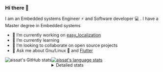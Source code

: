 ### Hi there 👋

I am an Embedded systems Engineer ⚡️ and Software developer 💻 . I have a Master degree in Embedded systems
- 🔭 I’m currently working on [easy_localization](https://pub.dev/packages/easy_localization)
- 🌱 I’m currently learning 
- 👯 I’m looking to collaborate on open source projects
- 💬 Ask me about  Gnu/Linux 🐧 and [Flutter](https://flutter.dev) 

<a href="https://profile-summary-for-github.com/user/aissat">
  <img align="left" height="170px" src="https://github-readme-stats.vercel.app/api?username=aissat&show_icons=true&line_height=27&count_private=true&include_all_commits=true" alt="aissat's GitHub stats"/>
  <img src="https://github-readme-stats.vercel.app/api/top-langs/?username=aissat&hide_langs_below=5&layout=compact" alt="aissat's language stats"/>
</a>

<details>
<summary>Detailed stats</summary>
 

### 🧐 Waka Stats

<!--START_SECTION:waka-->
![Profile Views](http://img.shields.io/badge/Profile%20Views-10-blue)

![Lines of code](https://img.shields.io/badge/From%20Hello%20World%20I%27ve%20Written-341824%20lines%20of%20code-blue)

**🐱 My Github Data** 

> 🏆 326 Contributions in the Year 2021
 > 
> 📦 43.4 kB Used in Github's Storage 
 > 
> 💼 Opted to Hire
 > 
> 📜 144 Public Repositories 
 > 
> 🔑 14 Private Repositories  
 > 
**I'm a Night 🦉** 

```text
🌞 Morning    65 commits     ██░░░░░░░░░░░░░░░░░░░░░░░   9.39% 
🌆 Daytime    94 commits     ███░░░░░░░░░░░░░░░░░░░░░░   13.58% 
🌃 Evening    292 commits    ██████████░░░░░░░░░░░░░░░   42.2% 
🌙 Night      241 commits    ████████░░░░░░░░░░░░░░░░░   34.83%

```
📅 **I'm Most Productive on Tuesday** 

```text
Monday       67 commits     ██░░░░░░░░░░░░░░░░░░░░░░░   9.68% 
Tuesday      162 commits    █████░░░░░░░░░░░░░░░░░░░░   23.41% 
Wednesday    96 commits     ███░░░░░░░░░░░░░░░░░░░░░░   13.87% 
Thursday     91 commits     ███░░░░░░░░░░░░░░░░░░░░░░   13.15% 
Friday       85 commits     ███░░░░░░░░░░░░░░░░░░░░░░   12.28% 
Saturday     119 commits    ████░░░░░░░░░░░░░░░░░░░░░   17.2% 
Sunday       72 commits     ██░░░░░░░░░░░░░░░░░░░░░░░   10.4%

```


📊 **This Week I Spent My Time On** 

```text
⌚︎ Time Zone: Africa/Algiers

💬 Programming Languages: 
SQL                      58 mins             █████████░░░░░░░░░░░░░░░░   37.94% 
YAML                     39 mins             ██████░░░░░░░░░░░░░░░░░░░   25.98% 
JSON                     30 mins             █████░░░░░░░░░░░░░░░░░░░░   19.9% 
JavaScript               24 mins             ████░░░░░░░░░░░░░░░░░░░░░   16.14% 
TypeScript               0 secs              ░░░░░░░░░░░░░░░░░░░░░░░░░   0.04%

🔥 Editors: 
VS Code                  2 hrs 33 mins       █████████████████████████   100.0%

💻 Operating System: 
Linux                    2 hrs 33 mins       █████████████████████████   100.0%

```

**I Mostly Code in Dart** 

```text
Dart                     20 repos            █████████░░░░░░░░░░░░░░░░   38.46% 
PHP                      4 repos             ██░░░░░░░░░░░░░░░░░░░░░░░   7.69% 
Vala                     4 repos             ██░░░░░░░░░░░░░░░░░░░░░░░   7.69% 
TypeScript               4 repos             ██░░░░░░░░░░░░░░░░░░░░░░░   7.69% 
C                        3 repos             █░░░░░░░░░░░░░░░░░░░░░░░░   5.77%

```


**Timeline**

![Chart not found](https://raw.githubusercontent.com/aissat/aissat/master/charts/bar_graph.png) 


 Last Updated on 01/07/2021
<!--END_SECTION:waka-->

</details>
